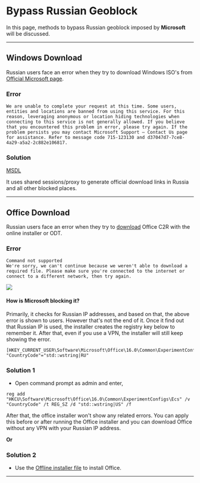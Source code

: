 # Bypass Russian Geoblock

In this page, methods to bypass Russian geoblock imposed by **Microsoft** will be discussed.

------------------------------------------------------------------------

## Windows Download

Russian users face an error when they try to download Windows ISO's from [Official Microsoft page](https://www.microsoft.com/software-download).

### Error

```         
We are unable to complete your request at this time. Some users, entities and locations are banned from using this service. For this reason, leveraging anonymous or location hiding technologies when connecting to this service is not generally allowed. If you believe that you encountered this problem in error, please try again. If the problem persists you may contact Microsoft Support – Contact Us page for assistance. Refer to message code 715-123130 and d37047d7-7ce8-4a29-a5a2-2c882e106817.
```

### Solution

[MSDL](https://msdl.gravesoft.dev/)

It uses shared sessions/proxy to generate official download links in Russia and all other blocked places.

------------------------------------------------------------------------

## Office Download

Russian users face an error when they try to [download](office_c2r_links.md) Office C2R with the online installer or ODT.

### Error

```
Command not supported
We're sorry, we can't continue because we weren't able to download a required file. Please make sure you're connected to the internet or connect to a different network, then try again.
```

![](/img/office_download_error_in_russia.png)

#### How is Microsoft blocking it?

Primarily, it checks for Russian IP addresses, and based on that, the above error is shown to users. However that's not the end of it. Once it find out that Russian IP is used, the installer creates the registry key below to remember it. After that, even if you use a VPN, the installer will still keep showing the error.

```         
[HKEY_CURRENT_USER\Software\Microsoft\Office\16.0\Common\ExperimentConfigs\Ecs]
"CountryCode"="std::wstring|RU"
```

### Solution 1

-   Open command prompt as admin and enter,

```         
reg add "HKCU\Software\Microsoft\Office\16.0\Common\ExperimentConfigs\Ecs" /v "CountryCode" /t REG_SZ /d "std::wstring|US" /f
```

After that, the office installer won't show any related errors. You can apply this before or after running the Office installer and you can download Office without any VPN with your Russian IP address.

**Or**

### Solution 2

-   Use the [Offline installer file](office_c2r_links.md) to install Office.

------------------------------------------------------------------------
